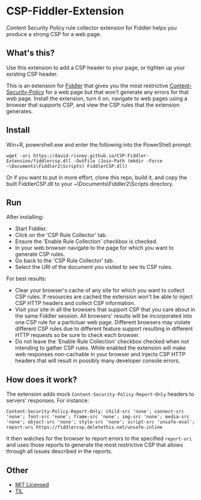 # CSP-Fiddler-Extension
Content Security Policy rule collector extension for Fiddler helps you produce a strong CSP for a web page.

## What's this?
Use this extension to add a CSP header to your page, or tighten up your existing CSP header.

This is an extension for [Fiddler](http://www.telerik.com/fiddler) that gives you the most restrictive  [Content-Security-Policy](https://docs.webplatform.org/wiki/tutorials/content-security-policy) for a web page but that won't generate any errors for that web page. Install the extension, turn it on, navigate to web pages using a browser that supports CSP, and view the CSP rules that the extension generates.

## Install
Win+R, powershell.exe and enter the following into the PowerShell prompt:

    wget -uri https://david-risney.github.io/CSP-Fiddler-Extension/fiddlercsp.dll -OutFile (Join-Path (mkdir -Force ~\Documents\Fiddler2\Scripts) FiddlerCSP.dll)

Or if you want to put in more effort, clone this repo, build it, and copy the built FiddlerCSP.dll to your ~\Documents\Fiddler2\Scripts directory.

## Run
After installing:
 * Start Fiddler.
 * Click on the 'CSP Rule Collector' tab.
 * Ensure the 'Enable Rule Collection' checkbox is checked.
 * In your web browser navigate to the page for which you want to generate CSP rules.
 * Go back to the 'CSP Rule Collector' tab.
 * Select the URI of the document you visited to see its CSP rules.

For best results:
 * Clear your browser's cache of any site for which you want to collect CSP rules. If resources are cached the extension won't be able to inject CSP HTTP headers and collect CSP information.
 * Visit your site in all the browsers that support CSP that you care about in the same Fiddler session. All browsers' results will be incorporated into one CSP rule for a particluar web page. Different browsers may violate different CSP rules due to different feature support resulting in different HTTP requests so be sure to check each browser.
 * Do not leave the 'Enable Rule Collection' checkbox checked when not intending to gather CSP rules. While enabled the extension will make web responses non-cachable in your browser and injects CSP HTTP headers that will result in possibly many developer console errors.

## How does it work?
The extension adds mock `Content-Security-Policy-Report-Only` headers to servers' responses. For instance:

    Content-Security-Policy-Report-Only: child-src 'none'; connect-src 'none'; font-src 'none'; frame-src 'none'; img-src 'none'; media-src 'none'; object-src 'none'; style-src 'none'; script-src 'unsafe-eval'; report-uri https://fiddlercsp.deletethis.net/unsafe-inline

It then watches for the browser to report errors to the specified `report-uri` and uses those reports to generate the most restrictive CSP that allows through all issues described in the reports.

## Other
 * [MIT Licensed](https://github.com/david-risney/CSP-Fiddler-Extension/blob/master/LICENSE)
 * [TIL](https://github.com/david-risney/CSP-Fiddler-Extension/blob/master/Lessons.md)

